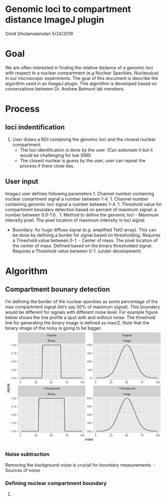 Genomic loci to compartment distance ImageJ plugin
================
Omid Gholamalamdari
5/24/2019

# Goal

We are often interested in finding the relative distance of a genomic
loci with respect to a nuclear compartment (e.g Nuclear Speckles,
Nucleoulus) in our microscopic experiments. The goal of this document is
describe the algorithm used in an ImageJ plugin. This algorithm is
developed based on conversations between Dr. Andrew Belmont lab members.

# Process

## loci indentification

1.  User draws a ROI containing the genomic loci and the closest nuclear
    compartment.
      - The loci identification is done by the user. (Can automate it
        but it would be challenging for low SNR)
      - The closest nuclear is guess by the user, user can repeat the
        process if there close ties.

## User input

ImageJ user defines following parameters 1. Channel number containing
nuclear comartment signal a number between 1-4. 1. Channel number
containing genomic loci signal a number between 1-4. 1. Threshold value
for compartment boundary detection based on percent of maximum signal: a
number between 0.0-1.0 . 1. Method to define the genomic loci - Maximum
intensity pixel: The pixel location of maximum intensity in loci signal.
- Boundary: for huge diffuse signal (e.g. amplified TetO array). This
can be done by defining a border for signal based on thresholding.
Requires a Threshold value between 0-1. - Center of mass: The pixel
location of the center of mass. Defined based on the binary thresholded
signal. Requires a Threshold value between 0-1. (under development)

# Algorithm

## Compartment bounary detection

I’m defining the border of the nuclear speckles as some percentage of
the max compartment signal (let’s say 50% of maximum signal). This
boundary would be different for signals with different noise level. For
example figure below shows the line profile a spot with and without
noise. The threshold line for generating the binary image is defined as
max/2. Note that the binary image of the noisy is going to be bigger.
![](README_files/figure-gfm/unnamed-chunk-1-1.png)<!-- -->

### Noise subtraction

Removing the background noise is crucial for boundary measurements. -
Sources of noise

### Defining nuclear compartment boundary

1.
